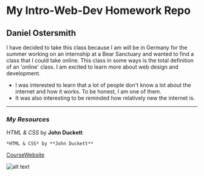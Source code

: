 # My Intro-Web-Dev Homework Repo
## Daniel Ostersmith
I have decided to take this class because I am will be in Germany for the summer working on an internship at a Bear Sanctuary and wanted to find a class that I could take online. This class in some ways is the total definition of an 'online' class. I am excited to learn more about web design and development.

* I was interested to learn that a lot of people don't know a lot about the internet and how it works. To be honest, I am one of them.
* It was also interesting to be reminded how relatively new the internet is.

***

### *My Resources*
*HTML & CSS* by **John Duckett**

```
*HTML & CSS* by **John Duckett**
```

[CourseWebsite](https://media-ed-online.github.io/intro-web-dev/)

![alt text](http://bit.ly/2DIVG46)
